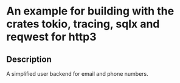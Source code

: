 # An example for building with the crates tokio, tracing, sqlx and reqwest for http3

## Description

A simplified user backend for email and phone numbers.
